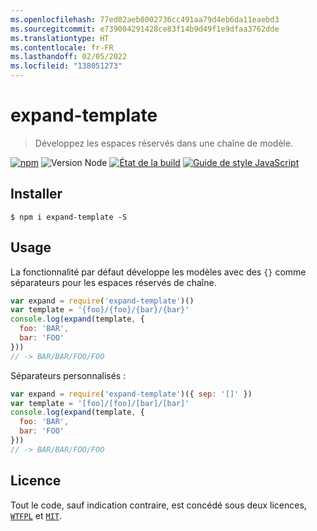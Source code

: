 ```yaml
---
ms.openlocfilehash: 77ed02aeb8002736cc491aa79d4eb6da11eaebd3
ms.sourcegitcommit: e739004291428ce83f14b9d49f1e9dfaa3762dde
ms.translationtype: HT
ms.contentlocale: fr-FR
ms.lasthandoff: 02/05/2022
ms.locfileid: "138051273"
---
```

# <a name="expand-template"></a>expand-template

> Développez les espaces réservés dans une chaîne de modèle.

[![npm](https://img.shields.io/npm/v/expand-template.svg)](https://www.npmjs.com/package/expand-template)
![Version Node](https://img.shields.io/node/v/expand-template.svg)
[![État de la build](https://travis-ci.org/ralphtheninja/expand-template.svg?branch=master)](https://travis-ci.org/ralphtheninja/expand-template)
[![Guide de style JavaScript](https://img.shields.io/badge/code_style-standard-brightgreen.svg)](https://standardjs.com)

## <a name="install"></a>Installer

```
$ npm i expand-template -S
```

## <a name="usage"></a>Usage

La fonctionnalité par défaut développe les modèles avec des `{}` comme séparateurs pour les espaces réservés de chaîne.

```js
var expand = require('expand-template')()
var template = '{foo}/{foo}/{bar}/{bar}'
console.log(expand(template, {
  foo: 'BAR',
  bar: 'FOO'
}))
// -> BAR/BAR/FOO/FOO
```

Séparateurs personnalisés :

```js
var expand = require('expand-template')({ sep: '[]' })
var template = '[foo]/[foo]/[bar]/[bar]'
console.log(expand(template, {
  foo: 'BAR',
  bar: 'FOO'
}))
// -> BAR/BAR/FOO/FOO
```

## <a name="license"></a>Licence
Tout le code, sauf indication contraire, est concédé sous deux licences, [`WTFPL`](http://www.wtfpl.net/txt/copying/) et [`MIT`](https://opensource.org/licenses/MIT).
